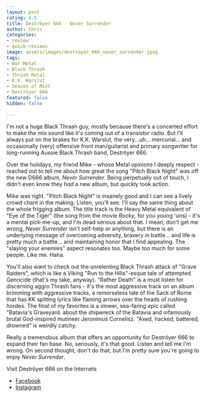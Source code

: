 ```yaml
---
layout: post
rating: 4.5
title: Deströyer 666 - Never Surrender
author: Chris
categories:
- review
- quick-reviews
image: assets/images/destroyer_666_never_surrender.jpeg
tags:
- War Metal
- Black Thrash
- Thrash Metal
- K.K. Warslut
- Season of Mist
- Deströyer 666
featured: false
hidden: false

---
```

I'm not a huge Black Thrash guy, mostly because there's a concerted effort to make the mix sound like it's coming out of a transistor radio.  But I'll always put on the brakes for K.K. Warslut, the very...uh... mercurial... and occasionally (very) offensive front man/guitarist and primary songwriter for long-running Aussie Black Thrash band, Deströyer 666.  

Over the holidays, my friend Mike - whose Metal opinions I deeply respect -reached out to tell me about how great the song "Pitch Black Night" was off the new D666 album, _Never Surrender_.  Being perpetually out of touch, I didn't even know they _had_ a new album, but quickly took action. 

Mike was right. "Pitch Black Night" is insanely good and I can see a lively crowd chant in the making. Listen, you'll see.  I'll say the same thing about the whole frigging album.  The title track is the Heavy Metal equivalent of "Eye of the Tiger" (the song from the movie _Rocky_, for you young 'uns) - it's a mental pick-me-up, and I'm dead serious about that. I mean, don't get me wrong, _Never Surrender_ isn't self-help or anything, but there is an underlying message of overcoming adversity, bravery in battle... and life is pretty much a battle... and maintaining honor that I find appealing.  The "slaying your enemies" aspect resonates too. Maybe too much for some people. Like me. Haha. 

You'll also want to check out the unrelenting Black Thrash attack of "Grave Raiders", which is like a Viking "Run to the Hills"-esque tale of attempted Genocide (that's my take, anyway).  "Rather Death" is a must listen for discerning aggro Thrash fans - it's the most aggressive track on an album brimming with aggressive tracks, a remorseless tale of the Sack of Rome that has KK spitting lyrics like flaming arrows over the heads of rushing hordes. The final of my favorites is a slower, sea-faring epic called "Batavia's Graveyard. about the shipwreck of the Batavia and infamously brutal God-inspired mutineer Jeronimus Cornelisz. "Axed, hacked, battered, drowned" is weirdly catchy. 

 Really a tremendous album that offers an opportunity for Deströyer 666 to expand their fan base.  No, seriously, it's that good.  Listen and tell me I'm wrong.  On second thought, don't do that, but I'm pretty sure you're going to enjoy _Never Surrender_.

Visit Deströyer 666 on the Internets

* [Facebook](https://www.facebook.com/destroyer666page/ "Facebook")
* [Instagram](https://www.instagram.com/destroyer666_official "Instagram")